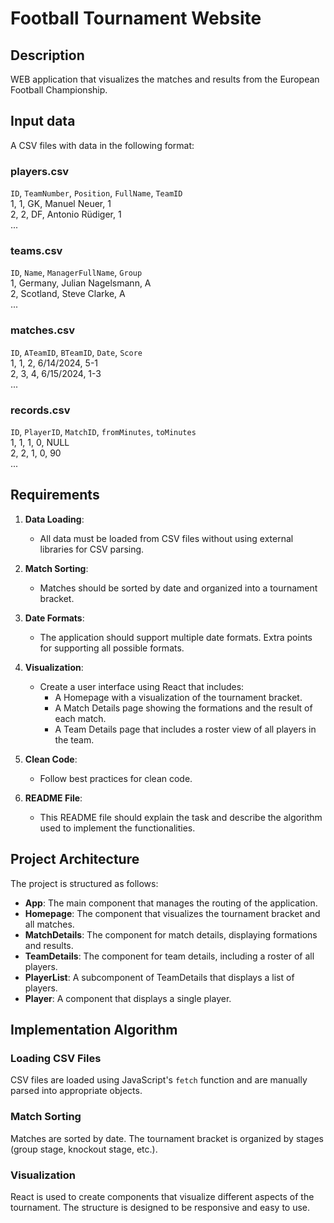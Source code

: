 # Football Tournament Website

## Description

WEB application that visualizes the matches and results
from the European Football Championship.

## Input data

A CSV files with data in the following format:

### players.csv

`ID`, `TeamNumber`, `Position`, `FullName`, `TeamID`  
1, 1, GK, Manuel Neuer, 1  
2, 2, DF, Antonio Rüdiger, 1  
...

### teams.csv

`ID`, `Name`, `ManagerFullName`, `Group`  
1, Germany, Julian Nagelsmann, A  
2, Scotland, Steve Clarke, A  
...

### matches.csv

`ID`, `ATeamID`, `BTeamID`, `Date`, `Score`  
1, 1, 2, 6/14/2024, 5-1  
2, 3, 4, 6/15/2024, 1-3  
...

### records.csv

`ID`, `PlayerID`, `MatchID`, `fromMinutes`, `toMinutes`  
1, 1, 1, 0, NULL  
2, 2, 1, 0, 90  
...

## Requirements

1. **Data Loading**:

   - All data must be loaded from CSV files without using external libraries for CSV parsing.

2. **Match Sorting**:

   - Matches should be sorted by date and organized into a tournament bracket.

3. **Date Formats**:

   - The application should support multiple date formats. Extra points for supporting all possible formats.

4. **Visualization**:

   - Create a user interface using React that includes:
     - A Homepage with a visualization of the tournament bracket.
     - A Match Details page showing the formations and the result of each match.
     - A Team Details page that includes a roster view of all players in the team.

5. **Clean Code**:

   - Follow best practices for clean code.

6. **README File**:
   - This README file should explain the task and describe the algorithm used to implement the functionalities.

## Project Architecture

The project is structured as follows:

- **App**: The main component that manages the routing of the application.
- **Homepage**: The component that visualizes the tournament bracket and all matches.
- **MatchDetails**: The component for match details, displaying formations and results.
- **TeamDetails**: The component for team details, including a roster of all players.
- **PlayerList**: A subcomponent of TeamDetails that displays a list of players.
- **Player**: A component that displays a single player.

## Implementation Algorithm

### Loading CSV Files

CSV files are loaded using JavaScript's `fetch` function and are manually parsed into appropriate objects.

### Match Sorting

Matches are sorted by date. The tournament bracket is organized by stages (group stage, knockout stage, etc.).

### Visualization

React is used to create components that visualize different aspects of the tournament. The structure is designed to be responsive and easy to use.
